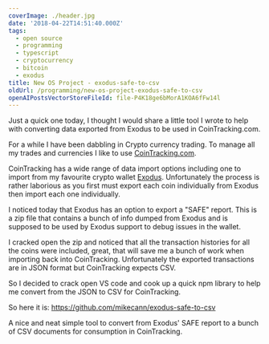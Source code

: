 ```yaml
---
coverImage: ./header.jpg
date: '2018-04-22T14:51:40.000Z'
tags:
  - open source
  - programming
  - typescript
  - cryptocurrency
  - bitcoin
  - exodus
title: New OS Project - exodus-safe-to-csv
oldUrl: /programming/new-os-project-exodus-safe-to-csv
openAIPostsVectorStoreFileId: file-P4K18ge6bMorA1KOA6fFw14l
---
```


Just a quick one today, I thought I would share a little tool I wrote to help with converting data exported from Exodus to be used in CoinTracking.com.

<!-- more -->

For a while I have been dabbling in Crypto currency trading. To manage all my trades and currencies I like to use [CoinTracking.com](https://cointracking.info).

CoinTracking has a wide range of data import options including one to import from my favourite crypto wallet [Exodus](https://www.exodus.io/). Unfortunately the process is rather laborious as you first must export each coin individually from Exodus then import each one individually.

I noticed today that Exodus has an option to export a "SAFE" report. This is a zip file that contains a bunch of info dumped from Exodus and is supposed to be used by Exodus support to debug issues in the wallet.

I cracked open the zip and noticed that all the transaction histories for all the coins were included, great, that will save me a bunch of work when importing back into CoinTracking. Unfortunately the exported transactions are in JSON format but CoinTracking expects CSV.

So I decided to crack open VS code and cook up a quick npm library to help me convert from the JSON to CSV for CoinTracking.

So here it is: https://github.com/mikecann/exodus-safe-to-csv

A nice and neat simple tool to convert from Exodus' SAFE report to a bunch of CSV documents for consumption in CoinTracking.
